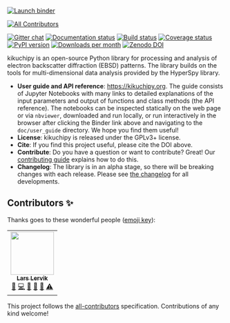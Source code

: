 [![Launch binder](https://mybinder.org/badge_logo.svg)](https://mybinder.org/v2/gh/pyxem/kikuchipy/HEAD)
<!-- ALL-CONTRIBUTORS-BADGE:START - Do not remove or modify this section -->
[![All Contributors](https://img.shields.io/badge/all_contributors-1-orange.svg?style=flat-square)](#contributors-)
<!-- ALL-CONTRIBUTORS-BADGE:END -->
[![Gitter chat](https://badges.gitter.im/Join%20Chat.svg)](https://gitter.im/pyxem/kikuchipy)
[![Documentation status](https://readthedocs.org/projects/kikuchipy/badge/?version=latest)](https://kikuchipy.org/en/latest/)
[![Build status](https://github.com/pyxem/kikuchipy/workflows/build/badge.svg)](https://github.com/pyxem/kikuchipy/actions)
[![Coverage status](https://coveralls.io/repos/github/pyxem/kikuchipy/badge.svg?branch=master)](https://coveralls.io/github/pyxem/kikuchipy?branch=master)
[![PyPI version](https://img.shields.io/pypi/v/kikuchipy.svg)](https://pypi.python.org/pypi/kikuchipy)
[![Downloads per month](https://pepy.tech/badge/kikuchipy/month)](https://pepy.tech/project/kikuchipy)
[![Zenodo DOI](https://zenodo.org/badge/doi/10.5281/zenodo.3597646.svg)](https://doi.org/10.5281/zenodo.3597646)

kikuchipy is an open-source Python library for processing and analysis of electron
backscatter diffraction (EBSD) patterns. The library builds on the tools for
multi-dimensional data analysis provided by the HyperSpy library.

- **User guide and API reference**: https://kikuchipy.org. The guide consists of Jupyter
  Notebooks with many links to detailed explanations of the input parameters and output
  of functions and class methods (the API reference). The notebooks can be inspected
  statically on the web page or via `nbviewer`, downloaded and run locally, or run
  interactively in the browser after clicking the Binder link above and navigating to
  the ``doc/user_guide`` directory. We hope you find them useful!
- **License**: kikuchipy is released under the GPLv3+ license.
- **Cite**: If you find this project useful, please cite the DOI above.
- **Contribute**: Do you have a question or want to contribute? Great! Our
  [contributing guide](https://kikuchipy.org/en/latest/contributing.html) explains how
  to do this.
- **Changelog**: The library is in an alpha stage, so there will be breaking changes
  with each release. Please see
  [the changelog](https://kikuchipy.org/en/latest/changelog.html) for all developments.

## Contributors ✨

Thanks goes to these wonderful people ([emoji key](https://allcontributors.org/docs/en/emoji-key)):

<!-- ALL-CONTRIBUTORS-LIST:START - Do not remove or modify this section -->
<!-- prettier-ignore-start -->
<!-- markdownlint-disable -->
<table>
  <tr>
    <td align="center"><a href="https://github.com/friedkitteh"><img src="https://avatars.githubusercontent.com/u/11888052?v=4?s=100" width="100px;" alt=""/><br /><sub><b>Lars Lervik</b></sub></a><br /><a href="https://github.com/pyxem/kikuchipy/issues?q=author%3Afriedkitteh" title="Bug reports">🐛</a> <a href="https://github.com/pyxem/kikuchipy/commits?author=friedkitteh" title="Code">💻</a> <a href="https://github.com/pyxem/kikuchipy/commits?author=friedkitteh" title="Documentation">📖</a> <a href="#question-friedkitteh" title="Answering Questions">💬</a> <a href="https://github.com/pyxem/kikuchipy/pulls?q=is%3Apr+reviewed-by%3Afriedkitteh" title="Reviewed Pull Requests">👀</a> <a href="https://github.com/pyxem/kikuchipy/commits?author=friedkitteh" title="Tests">⚠️</a></td>
  </tr>
</table>

<!-- markdownlint-restore -->
<!-- prettier-ignore-end -->

<!-- ALL-CONTRIBUTORS-LIST:END -->

This project follows the [all-contributors](https://github.com/all-contributors/all-contributors) specification. Contributions of any kind welcome!